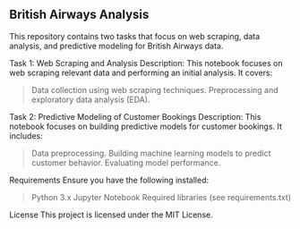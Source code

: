 ## British Airways Analysis

This repository contains two tasks that focus on web scraping, data analysis, and predictive modeling for British Airways data.

Task 1: Web Scraping and Analysis
Description:
This notebook focuses on web scraping relevant data and performing an initial analysis. It covers:
>Data collection using web scraping techniques.
>Preprocessing and exploratory data analysis (EDA).

Task 2: Predictive Modeling of Customer Bookings
Description:
This notebook focuses on building predictive models for customer bookings. It includes:
>Data preprocessing.
>Building machine learning models to predict customer behavior.
>Evaluating model performance.

Requirements
Ensure you have the following installed:
>Python 3.x
>Jupyter Notebook
>Required libraries (see requirements.txt)

License
This project is licensed under the MIT License.
